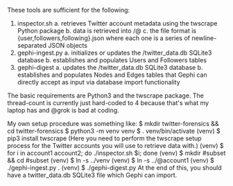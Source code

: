 These tools are sufficient for the following:
 1. inspector.sh <username>
  a. retrieves Twitter account metadata using the twscrape Python package
  b. data is retrieved into <current working directory>/@<username>
  c. the file format is {user,followers,following}.json where each one is a series of newline-separated JSON objects
 2. gephi-ingest.py <directory>
  a. initializes or updates the <directory>/twitter_data.db SQLite3 database
  b. establishes and populates Users and Followers tables
 3. gephi-digest
  a. updates the <current working directory>/twitter_data.db SQLite3 database
  b. establishes and populates Nodes and Edges tables that Gephi can directly accept as input via database import functionality

The basic requirements are Python3 and the twscrape package. The thread-count is currently just hard-coded to 4 because that's what my laptop has and @grok is bad at coding.

My own setup procedure was something like:
 $ mkdir twitter-forensics && cd twitter-forensics
 $ python3 -m venv venv
 $ . venv/bin/activate
 (venv) $ pip3 install twscrape
  (Here you need to perform the twscrape setup process for the Twitter accounts you will use to retrieve data with.)
 (venv) $ for i in account1 account2; do ./inspector.sh $i; done
 (venv) $ mkdir \#subset && cd \#subset
 (venv) $ ln -s ../venv
 (venv) $ ln -s ../@account1
 (venv) $ ./gephi-ingest.py .
 (venv) $ ./gephi-digest.py
At the end of this, you should have a twitter_data.db SQLite3 file which Gephi can import.
